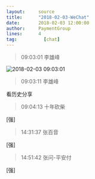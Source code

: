 ```yaml
---
layout:     source 
title:      "2018-02-03-WeChat"
date:       2018-02-03 12:00:00
author:     PaymentGroup
lines:      4 
tag:		  [chat]
---
```

> 09:03:01  李雄峰  
   
![2018-02-03 09:03:01](http://static.cocolian.org/img/201802/20180203_090301.png) 
   
> 09:03:11  李雄峰  
   
看历史分享  
   
> 09:04:13  十年砍柴  
   
[强]  
   
> 14:31:37  张百音  
   
[强]  
   
> 14:51:42  张问-平安付  
   
[强]  
   
